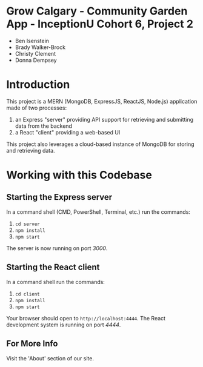 # Grow Calgary - Community Garden App - InceptionU Cohort 6, Project 2
- Ben Isenstein
- Brady Walker-Brock
- Christy Clement
- Donna Dempsey

# Introduction

This project is a MERN (MongoDB, ExpressJS, ReactJS, Node.js) application made
of two processes:
   1. an Express "server" providing API support for retrieving and submitting
   data from the backend
   2. a React "client" providing a web-based UI

This project also leverages a cloud-based instance of MongoDB for storing
and retrieving data.

# Working with this Codebase

## Starting the Express server

In a command shell (CMD, PowerShell, Terminal, etc.) run the commands:
1. `cd server`
1. `npm install`
1. `npm start`

The server is now running on port *3000*.

## Starting the React client

In a command shell run the commands:
1. `cd client`
1. `npm install`
1. `npm start`

Your browser should open to `http://localhost:4444`.  The React development
system is running on port *4444*.

## For More Info
Visit the 'About' section of our site. 